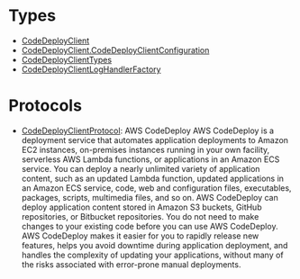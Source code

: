 # Types

  - [CodeDeployClient](/aws-sdk-swift/reference/0.x/AWSCodeDeploy/CodeDeployClient)
  - [CodeDeployClient.CodeDeployClientConfiguration](/aws-sdk-swift/reference/0.x/AWSCodeDeploy/CodeDeployClient_CodeDeployClientConfiguration)
  - [CodeDeployClientTypes](/aws-sdk-swift/reference/0.x/AWSCodeDeploy/CodeDeployClientTypes)
  - [CodeDeployClientLogHandlerFactory](/aws-sdk-swift/reference/0.x/AWSCodeDeploy/CodeDeployClientLogHandlerFactory)

# Protocols

  - [CodeDeployClientProtocol](/aws-sdk-swift/reference/0.x/AWSCodeDeploy/CodeDeployClientProtocol):
    <fullname>AWS CodeDeploy</fullname>
    AWS CodeDeploy is a deployment service that automates application deployments to
    Amazon EC2 instances, on-premises instances running in your own facility, serverless AWS
    Lambda functions, or applications in an Amazon ECS service.
    You can deploy a nearly unlimited variety of application content, such as an updated
    Lambda function, updated applications in an Amazon ECS service, code, web and
    configuration files, executables, packages, scripts, multimedia files, and so on. AWS
    CodeDeploy can deploy application content stored in Amazon S3 buckets, GitHub
    repositories, or Bitbucket repositories. You do not need to make changes to your
    existing code before you can use AWS CodeDeploy.
    AWS CodeDeploy makes it easier for you to rapidly release new features, helps you
    avoid downtime during application deployment, and handles the complexity of updating
    your applications, without many of the risks associated with error-prone manual
    deployments.
